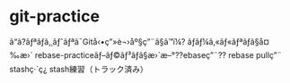 # git-practice
ã“ã?ãƒªãƒã‚¸ãƒˆãƒªã¯Gitå‹•ç”»è¬›åº§ç”¨ã§ã™ï¼?
ãƒ­ãƒ¼ã‚«ãƒ«ãƒªãƒã§å¤‰æ›´
rebase-practiceãƒ–ãƒ©ãƒ³ãƒã§æ›´æ–°??ebaseç”¨??
rebase pullç”¨
stashç·´ç¿
stash練習（トラック済み）